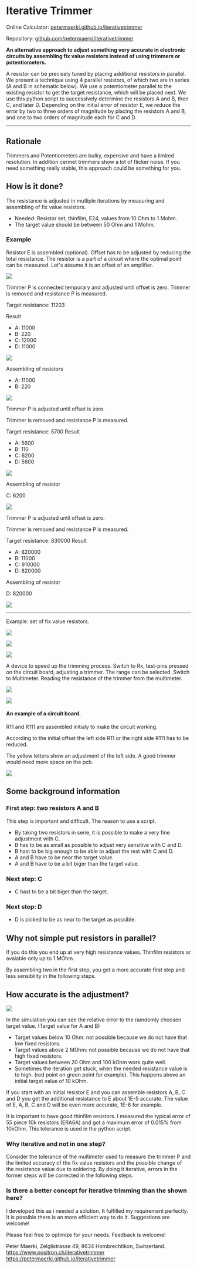 # Iterative Trimmer

Online Calculator: [petermaerki.github.io/iterativetrimmer](https://petermaerki.github.io/iterativetrimmer)

Repository: [github.com/petermaerki/iterativetrimmer](https://github.com/petermaerki/iterativetrimmer)

**An alternative approach to adjust something very accurate in electronic circuits by assembling fix value resistors instead of using trimmers or potentiometers.**

A resistor can be precisely tuned by placing additional resistors in parallel. We present a technique using 4
parallel resistors, of which two are in series (A and B in schematic below). We use a potentiometer parallel to
the existing resistor to get the target resistance, which will be placed next. We use this python script to
successively determine the resistors A and B, then C, and later D. Depending on the initial error of resistor E,
we reduce the error by two to three orders of magnitude by placing the resistors A and B, and one to two orders
of magnitude each for C and D.

<hr>

## Rationale

Trimmers and Potentiometers are bulky, expensive and have a limited resolution. In addition cermet trimmers show a lot of flicker noise. If you need something really stable, this approach could be something for you.

## How is it done?

The resistance is adjusted in mutliple iterations by measuring and assembling of fix value resistors.

- Needed: Resistor set, thinfilm, E24, values from 10 Ohm to 1 Mohm.
- The target value should be between 50 Ohm and 1 Mohm.

### Example

Resistor E is assembled (optional). Offset has
to be adjusted by reducing the total resistance. The resistor is a part of a circuit where the optimal
point can be measured. Let's assume it is an offset of an amplifier.

![](static/images/10.png)

Trimmer P is connected temporary and adjusted until offset is zero. Trimmer is removed and resistance P is measured.

Target resistance: 11203

Result
- A: 11000
- B: 220
- C: 12000
- D: 11000

![](static/images/20.png)

Assembling of resistors
- A: 11000
- B: 220

![](static/images/30.png)

Trimmer P is adjusted until offset is zero.

Trimmer is removed and resistance P is measured.

Target resistance: 5700
Result
- A: 5600
- B: 110
- C: 6200
- D: 5600

![](static/images/40.png)
            
Assembling of resistor

C: 6200

![](static/images/50.png)

Trimmer P is adjusted until offset is zero.

Trimmer is removed and resistance P is measured.

Target resistance: 830000
Result
- A: 820000
- B: 11000
- C: 910000
- D: 820000

[](static/images/60.png)
        

Assembling of resistor

D: 820000

![](static/images/70.png)

<hr>

Example: set of fix value resistors.

![](static/images/set_b.jpg)

![](static/images/set_a.jpg)

![](static/images/set_c.jpg)

A device to speed up the trimming process. Switch to Rx, test-pins pressed on the circuit board, adjusting a trimmer. The range can be selected. Switch to Multimeter. Reading the resistance of the trimmer from the multimeter.

![](static/images/poti_a.jpg)

![](static/images/poti_b.jpg)

#### An example of a circuit board.

R11 and R111 are assembled initialy to make the circuit working.

According to the initial offset the left side R11 or the right side R111 has to be reduced.

The yellow letters show an adjustment of the left side.
A good trimmer would need more space on the pcb.

![](static/images/pcb.png)


## Some background information

### First step: two resistors A and B

This step is important and difficult. The reason to use a script.

- By taking two resistors in serie, it is possible to make a very fine adjustment with C.
- B has to be as small as possible to adjust very sensitive with C and D.
- B hast to be big enough to be able to adjust the rest with C and D.
- A and B have to be near the target value.
- A and B have to be a bit biger than the target value.

### Next step: C

- C hast to be a bit biger than the target.

### Next step: D

- D is picked to be as near to the target as possible.

## Why not simple put resistors in parallel?
If you do this you end up at very high resistance values. Thinfilm resistors ar avaiable only up to 1 MOhm.

By assembling two in the first step, you get a more accurate first step and less sensibility in the
following steps.

## How accurate is the adjustment?

![](static/images/20170524b_auswertung.png)

In the simulation you can see the relative error to the ramdomly choosen target value. (Target value for A and B)

- Target values below 10 Ohm: not possible because we do not have that low fixed resistors.
- Target values above 2 MOhm: not possible because we do not have that high fixed resistors.
- Target values between 20 Ohm and 100 kOhm work quite well.
- Sometimes the iteration get stuck, when the needed resistance value is to high. (red point on green point for example). This happens above an initial target value of 10 kOhm.


If you start with an initial resistor E and you can assemble resistors A, B, C and D you get the additional resistance to E about 1E-5 accurate. The value of E, A, B, C and D will be even more accurate, 1E-6 for example.

It is important to have good thinfilm resistors. I measured the typical error of 55 piece 10k resistors
(ERA6A) and got a maximum error of 0.015% from 10kOhm. This tolerance is used in the python script.

### Why iterative and not in one step?

Consider the tolerance of the multimeter used to measure the trimmer P and the limited accuracy of the fix
value resistors and the possible change of the resistance value due to soldering. By doing it iterative,
errors in the former steps will be corrected in the following steps.

### Is there a better concept for iterative trimming than the shown here?

I developed this as i needed a solution. It fulfilled my requirement perfectly. It is possible
there is an more efficient way to do it. Suggestions are welcome!




Please feel free to optimize for your needs. Feedback is welcome!

Peter Maerki, Zelglistrasse 49, 8634 Hombrechtikon, Switzerland.
https://www.positron.ch/iterativetrimmer https://petermaerki.github.io/iterativetrimmer

